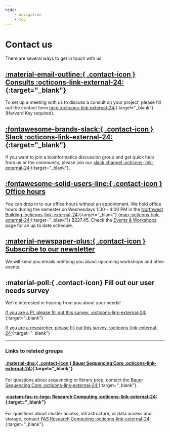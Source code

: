 ```yaml
---
hide:
    - navigation
    - toc
---
```


# Contact us

There are several ways to get in touch with us:

## [:material-email-outline:{ .contact-icon } Consults :octicons-link-external-24:](https://forms.office.com/r/qwXEPbBvFK){:target="_blank"}

To set up a meeting with us to discuss a consult on your project, please fill out the contact form [here :octicons-link-external-24:](https://forms.office.com/r/qwXEPbBvFK){:target="_blank"} (Harvard Key required).

## [:fontawesome-brands-slack:{ .contact-icon } Slack :octicons-link-external-24:](https://fas-bioinformaticspub.slack.com){:target="_blank"}

If you want to join a bioinformatics discussion group and get quick help from us or the community, please join our [slack channel :octicons-link-external-24:](https://fas-bioinformaticspub.slack.com){:target="_blank"}.

## [:fontawesome-solid-users-line:{ .contact-icon } Office hours](events.md)

You can drop in to our office hours without an appointment. We hold office hours during the semester on Wednesdays 1:30 - 4:00 PM in the [Northwest Building :octicons-link-external-24:](https://nw.fas.harvard.edu/){:target="_blank"} ([map :octicons-link-external-24:](https://mapprod.cadm.harvard.edu/portal/apps/indoors/?appid=2c3969f8d1b14147920610a68f6db713&itemUniqueIdField=facility_id&itemSourceKey=Facilities&itemUniqueId=CA-04560){:target="_blank"}) B227.45. Check the [Events & Workshops](/events-workshops/#office-hours) page for an up to date schedule. 

## [ :material-newspaper-plus:{ .contact-icon } Subscribe to our newsletter](newsletter.md)
We will send you emails notifying you about upcoming workshops and other events. 

## :material-poll:{ .contact-icon} Fill out our user needs survey
We're interested in hearing from you about your needs! 

[If you are a PI, please fill out this survey. :octicons-link-external-24:](https://docs.google.com/forms/d/e/1FAIpQLSd_xF1Gdh9048lb99cgma1Cs1yMTW6Alb_boCSyVBif7Ofmcg/viewform?usp=dialog){:target="_blank"}

[If you are a researcher, please fill out this survey. :octicons-link-external-24:](https://docs.google.com/forms/d/e/1FAIpQLSc-Qhhfyfj4X1ZzZQZVWQyyyhwnfCA4o35-WocEdF97c-ZoLg/viewform){:target="_blank"}

---

### Links to related groups

#### [:material-dna:{ .contact-icon } Bauer Sequencing Core :octicons-link-external-24:](https://bauercore.fas.harvard.edu/){:target="_blank"}

For questions about sequencing or library prep, contact the [Bauer Sequencing Core :octicons-link-external-24:](https://bauercore.fas.harvard.edu/){:target="_blank"}.

#### [:custom-fas-rc-logo: Research Computing :octicons-link-external-24:](https://www.rc.fas.harvard.edu/){:target="_blank"}

For questions about cluster access, infrastructure, or data access and storage, contact [FAS Research Computing :octicons-link-external-24:](https://www.rc.fas.harvard.edu/){:target="_blank"}.